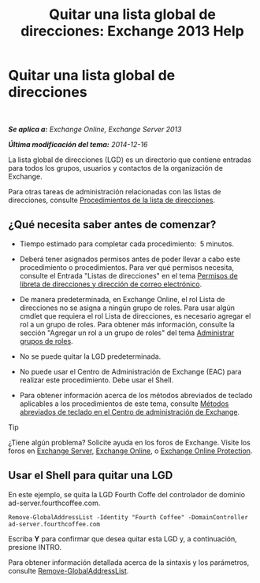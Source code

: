 ﻿---
title: 'Quitar una lista global de direcciones: Exchange 2013 Help'
TOCTitle: Quitar una lista global de direcciones
ms:assetid: 65d75b69-641b-4a37-a63c-47cf018f5f22
ms:mtpsurl: https://technet.microsoft.com/es-es/library/Bb232077(v=EXCHG.150)
ms:contentKeyID: 49895674
ms.date: 04/23/2018
mtps_version: v=EXCHG.150
ms.translationtype: HT
---

# Quitar una lista global de direcciones

 

_**Se aplica a:** Exchange Online, Exchange Server 2013_

_**Última modificación del tema:** 2014-12-16_

La lista global de direcciones (LGD) es un directorio que contiene entradas para todos los grupos, usuarios y contactos de la organización de Exchange.

Para otras tareas de administración relacionadas con las listas de direcciones, consulte [Procedimientos de la lista de direcciones](address-list-procedures-exchange-2013-help.md).

## ¿Qué necesita saber antes de comenzar?

  - Tiempo estimado para completar cada procedimiento:  5 minutos.

  - Deberá tener asignados permisos antes de poder llevar a cabo este procedimiento o procedimientos. Para ver qué permisos necesita, consulte el Entrada "Listas de direcciones" en el tema [Permisos de libreta de direcciones y dirección de correo electrónico](email-address-and-address-book-permissions-exchange-2013-help.md).

  - De manera predeterminada, en Exchange Online, el rol Lista de direcciones no se asigna a ningún grupo de roles. Para usar algún cmdlet que requiera el rol Lista de direcciones, es necesario agregar el rol a un grupo de roles. Para obtener más información, consulte la sección "Agregar un rol a un grupo de roles" del tema [Administrar grupos de roles](manage-role-groups-exchange-2013-help.md).

  - No se puede quitar la LGD predeterminada.

  - No puede usar el Centro de Administración de Exchange (EAC) para realizar este procedimiento. Debe usar el Shell.

  - Para obtener información acerca de los métodos abreviados de teclado aplicables a los procedimientos de este tema, consulte [Métodos abreviados de teclado en el Centro de administración de Exchange](keyboard-shortcuts-in-the-exchange-admin-center-exchange-online-protection-help.md).


> [!TIP]
> ¿Tiene algún problema? Solicite ayuda en los foros de Exchange. Visite los foros en <A href="https://go.microsoft.com/fwlink/p/?linkid=60612">Exchange Server</A>, <A href="https://go.microsoft.com/fwlink/p/?linkid=267542">Exchange Online</A>, o <A href="https://go.microsoft.com/fwlink/p/?linkid=285351">Exchange Online Protection</A>.



## Usar el Shell para quitar una LGD

En este ejemplo, se quita la LGD Fourth Coffe del controlador de dominio ad-server.fourthcoffee.com.

    Remove-GlobalAddressList -Identity "Fourth Coffee" -DomainController ad-server.fourthcoffee.com

Escriba **Y** para confirmar que desea quitar esta LGD y, a continuación, presione INTRO.

Para obtener información detallada acerca de la sintaxis y los parámetros, consulte [Remove-GlobalAddressList](https://technet.microsoft.com/es-es/library/bb124368\(v=exchg.150\)).

